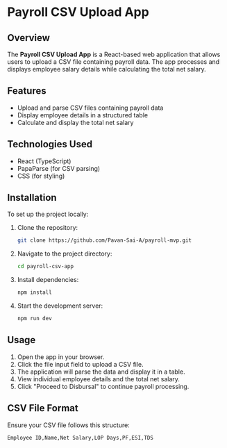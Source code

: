 # Payroll CSV Upload App

## Overview

The **Payroll CSV Upload App** is a React-based web application that allows users to upload a CSV file containing payroll data. The app processes and displays employee salary details while calculating the total net salary.

## Features

- Upload and parse CSV files containing payroll data
- Display employee details in a structured table
- Calculate and display the total net salary

## Technologies Used

- React (TypeScript)
- PapaParse (for CSV parsing)
- CSS (for styling)

## Installation

To set up the project locally:

1. Clone the repository:
   ```bash
   git clone https://github.com/Pavan-Sai-A/payroll-mvp.git
   ```
2. Navigate to the project directory:
   ```bash
   cd payroll-csv-app
   ```
3. Install dependencies:
   ```bash
   npm install
   ```
4. Start the development server:
   ```bash
   npm run dev
   ```

## Usage

1. Open the app in your browser.
2. Click the file input field to upload a CSV file.
3. The application will parse the data and display it in a table.
4. View individual employee details and the total net salary.
5. Click "Proceed to Disbursal" to continue payroll processing.

## CSV File Format

Ensure your CSV file follows this structure:

```
Employee ID,Name,Net Salary,LOP Days,PF,ESI,TDS

```

